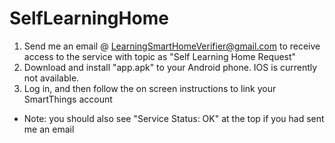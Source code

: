 # SelfLearningHome

1. Send me an email @ LearningSmartHomeVerifier@gmail.com to receive access to the service with topic as "Self Learning Home Request"
2. Download and install "app.apk" to your Android phone. IOS is currently not available.
3. Log in, and then follow the on screen instructions to link your SmartThings account
  - Note: you should also see "Service Status: OK" at the top if you had sent me an email
